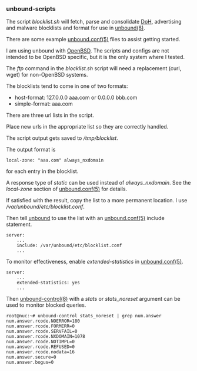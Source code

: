 ### unbound-scripts

The script *blocklist.sh* will fetch, parse and consolidate [DoH][doh], advertising and malware blocklists and format for use in [unbound(8)][unbound].

There are some example [unbound.conf(5)][unbound-conf] files to assist getting started.

I am using unbound with [OpenBSD][openbsd]. The scripts and configs are not intended to be OpenBSD specific, but it is the only system where I tested.

The *ftp* command in the *blocklist.sh* script will need a replacement (curl, wget) for non-OpenBSD systems.

The blocklists tend to come in one of two formats:

* host-format: 127.0.0.0 aaa.com or 0.0.0.0 bbb.com
* simple-format: aaa.com

There are three url lists in the script.

Place new urls in the appropriate list so they are correctly handled.

The script output gets saved to */tmp/blocklist*.

The output format is

    local-zone: "aaa.com" always_nxdomain

for each entry in the blocklist.

A response type of *static* can be used instead of *always_nxdomain*.
See the *local-zone* section of [unbound.conf(5)][unbound-conf] for details.

If satisfied with the result, copy the list to a more permanent location. I use */var/unbound/etc/blocklist.conf*.

Then tell [unbound][unbound] to use the list with an [unbound.conf(5)][unbound-conf] include statement.

    server:
        ...
        include: /var/unbound/etc/blocklist.conf
        ...

To monitor effectiveness, enable *extended-statistics* in [unbound.conf(5)][unbound-conf].

    server:
        ...
        extended-statistics: yes
        ...

Then [unbound-control(8)][unbound-control] with a *stats* or *stats_noreset* argument can be used to monitor blocked queries.

    root@nuc:~# unbound-control stats_noreset | grep num.answer
    num.answer.rcode.NOERROR=180
    num.answer.rcode.FORMERR=0
    num.answer.rcode.SERVFAIL=0
    num.answer.rcode.NXDOMAIN=1078
    num.answer.rcode.NOTIMPL=0
    num.answer.rcode.REFUSED=0
    num.answer.rcode.nodata=16
    num.answer.secure=0
    num.answer.bogus=0


[unbound]: https://man.openbsd.org/unbound
[unbound-conf]: https://man.openbsd.org/unbound.conf
[unbound-control]: https://man.openbsd.org/unbound-control
[openbsd]: https://openbsd.org
[doh]: https://en.wikipedia.org/wiki/DNS_over_HTTPS
